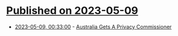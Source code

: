 # [Published on 2023-05-09](index.md)

* [2023-05-09, 00:33:00](https://soylentnews.org/article.pl?sid=23/05/08/0157215&from=rss) - [Australia Gets A Privacy Commissioner](https://soylentnews.org/article.pl?sid=23/05/08/0157215&from=rss)
